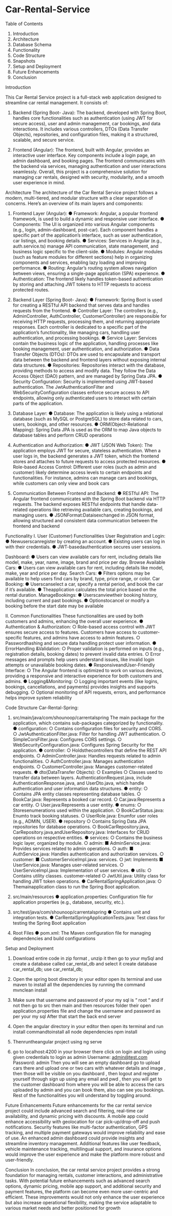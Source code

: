 # Car-Rental-Service
 Table of Contents
 1. Introduction
 2. Architecture
 3. Database Schema
 4. Functionality
 5. Code Structure
 6. Snapshots
 7. Setup and Deployment
 8. Future Enhancements
 9. Conclusion

Introduction
 
 This Car Rental Service project is a full-stack web application designed to streamline car
 rental management. It consists of:
 
 1. Backend (Spring Boot- Java): The backend, developed with Spring Boot, handles
 core functionalities such as authentication (using JWT for secure access), user and
 admin management, car bookings, and data interactions. It includes various
 controllers, DTOs (Data Transfer Objects), repositories, and configuration files,
 making it a structured, scalable, and secure service.

 2. Frontend (Angular): The frontend, built with Angular, provides an interactive user
 interface. Key components include a login page, an admin dashboard, and booking
 pages. The frontend communicates with the backend via services, managing
 authentication and user interactions seamlessly.
 Overall, this project is a comprehensive solution for managing car rentals, designed with
 security, modularity, and a smooth user experience in mind.

 Architecture
 The architecture of the Car Rental Service project follows a modern, multi-tiered, and
 modular structure with a clear separation of concerns. Here’s an overview of its main
 layers and components:
 
 1. Frontend Layer (Angular):
 ● Framework: Angular, a popular frontend framework, is used to build a dynamic and
 responsive user interface.
 ● Components: The UI is organized into various Angular components (e.g., login,
 admin-dashboard, post-car). Each component handles a specific part of the
 application’s interface, such as user authentication, car listings, and booking details.
 ● Services: Services in Angular (e.g., auth.service.ts) manage API communication,
 state management, and business logic specific to the client-side.
 ● Modules: Angular modules (such as feature modules for different sections) help in
 organizing components and services, enabling lazy loading and improving
 performance.
 ● Routing: Angular’s routing system allows navigation between views, ensuring a
 single-page application (SPA) experience.
 ● Authentication: The frontend likely handles token-based authentication by storing
and attaching JWT tokens to HTTP requests to access protected routes.

 2. Backend Layer (Spring Boot- Java):
 ● Framework: Spring Boot is used for creating a RESTful API backend that serves data
 and handles requests from the frontend.
 ● Controller Layer: The controllers (e.g., AdminController, AuthController,
 CustomerController) are responsible for receiving HTTP requests, processing
 them, and returning appropriate responses. Each controller is dedicated to a
 specific part of the application’s functionality, like managing cars, handling user
 authentication, and processing bookings.
 ● Service Layer: Services contain the business logic of the application, handling
 processes like booking management, user authentication, and authorization.
 ● Data Transfer Objects (DTOs): DTOs are used to encapsulate and transport data
 between the backend and frontend layers without exposing internal data structures.
 ● Repositories: Repositories interact with the database, providing methods to access
 and modify data. They follow the Data Access Object (DAO) pattern, and are
 managed by Spring Data JPA.
 ● Security Configuration: Security is implemented using JWT-based authentication.
 The JwtAuthenticationFilter and WebSecurityConfiguration classes
 enforce secure access to API endpoints, allowing only authenticated users to
 interact with certain parts of the application.

 3. Database Layer:
 ● Database: The application is likely using a relational database (such as MySQL or
 PostgreSQL) to store data related to cars, users, bookings, and other resources.
 ● ORM(Object-Relational Mapping): Spring Data JPA is used as the ORM to map Java
 objects to database tables and perform CRUD operations

 4. Authentication and Authorization:
 ● JWT (JSON Web Token): The application employs JWT for secure, stateless
 authentication. When a user logs in, the backend generates a JWT token, which the
 frontend stores and attaches to future requests to access protected resources.
 ● Role-based Access Control: Different user roles (such as admin and customer)
 likely determine access levels to certain endpoints and functionalities. For instance,
 admins can manage cars and bookings, while customers can only view and book
 cars

 5. Communication Between Frontend and Backend:
 ● RESTful API: The Angular frontend communicates with the Spring Boot backend via
 HTTP requests. The backend exposes RESTful endpoints that handle data-related
 operations like retrieving available cars, creating bookings, and managing users.
 ● JSONFormat:Dataisexchanged in JSON format, allowing structured and consistent
 data communication between the frontend and backend

 Functionality
 I.
 User (Customer) Functionalities
 User Registration and Login:
 ● Newuserscanregister by creating an account.
 ● Existing users can log in with their credentials.
 ● JWT-basedauthentication secures user sessions.

Dashboard:
 ● Users can view available cars for rent, including details like model, make, year,
 name, image, brand and price per day.
 Browse Available Cars:
 ● Users can view available cars for rent, including details like model, make, year and
 price per day.
 Search Cars:
 ● Filters options may be available to help users find cars by brand, type, price range,
 or color.
 Car Booking:
 ● Userscanselect a car, specify a rental period, and book the car if it’s available.
 ● Theapplication calculates the total price based on the rental duration.
 ManageBookings:
 ● Userscanviewtheir booking history, including current and past bookings.
 ● Optionstocancel or modify a booking before the start date may be available

II.
 Common Functionalities
 These functionalities are used by both customers and admins, enhancing the overall user
 experience.
 ● Authentication & Authorization:
 ○ Role-based access control with JWT ensures secure access to features.
 Customers have access to customer-specific features, and admins have
 access to admin features.
 ○ Passwordhashing and secure data handling protect user information.
 ● ErrorHandling &Validation:
 ○ Proper validation is performed on inputs (e.g., registration details, booking
 dates) to prevent invalid data entries.
 ○ Error messages and prompts help users understand issues, like invalid login
 attempts or unavailable booking dates.
 ● ResponsiveandUser-Friendly Interface:
 ○ The Angular frontend is optimized to work on various devices, providing a
 responsive and interactive experience for both customers and admins.
 ● Logging&Monitoring:
 ○ Logging important events (like logins, bookings, cancellations, and payments)
 provides insights and supports debugging.
 ○ Optional monitoring of API requests, errors, and performance helps improve
 system reliability

  Code Structure
 Car-Rental-Spring:
 1. src/main/java/com/shounoop/carrentalspring
 The main package for the application, which contains sub-packages categorized by
 functionality.
 ● configuration:
   ○ Contains configuration files for security and CORS.
   ○ JwtAuthenticationFilter.java: Filter for handling JWT authentication.
   ○ SimpleCorsFilter.java: Configures CORS settings.
   ○ WebSecurityConfiguration.java: Configures Spring Security for the
   application.
 ● controller:
   ○ Holdsthecontrollers that define the REST API endpoints.
   ○ AdminController.java: Handles requests related to admin functionalities.
   ○ AuthController.java: Manages authentication endpoints.
   ○ CustomerController.java: Manages customer-related requests.
 ● dto(DataTransfer Objects):
   ○ Examples
   ○ Classes used to transfer data between layers.
 AuthenticationRequest.java,
 include
 AuthenticationResponse.java, and UserDto.java, which handle
 authentication and user information data structures.
 ● entity:
   ○ Contains JPA entity classes representing database tables.
   ○ BookCar.java: Represents a booked car record.
   ○ Car.java:Represents a car entity.
   ○ User.java:Represents a user entity.
 ● enums:
   ○ Storesenumerations used within the application.
   ○ BookCarStatus.java: Enumto track booking statuses.
   ○ UserRole.java: Enumfor user roles (e.g., ADMIN, USER).
 ● repository
   ○ Contains Spring Data JPA repositories for database operations.
   ○ BookCarRepository.java,
 CarRepository.java,andUserRepository.java: Interfaces for CRUD operations on respective
 entities.
 ● services:
   ○ Contains the business logic layer, organized by module.
   ○ admin:
     ■ AdminService.java: Provides services related to admin operations.
   ○ auth:
     ■ AuthService.java: Handles authentication and authorization
 services.
   ○ customer:
     ■ CustomerServiceImpl.java:
  services.
   ○ jwt:
   Implements
     ■ UserService.java: Manages user-related services.
   ○ UserServiceImpl.java: Implementation of user services.
 ● utils:
   ○ Contains utility classes.
 customer-related
   ○ JwtUtil.java: Utility class for handling JWT token operations.
 ● CarRentalSpringApplication.java:
   ○ Themainapplication class to run the Spring Boot application.
 2. src/main/resources
 ● application.properties: Configuration file for application properties (e.g.,
 database, security, etc.).
 3. src/test/java/com/shounoop/carrentalspring
 ● Contains unit and integration tests.
 ● CarRentalSpringApplicationTests.java: Test class for testing the Spring Boot
 application

4. Root Files
 ● pom.xml: The Maven configuration file for managing dependencies and build
 configurations

 Setup and Deployment
 1. Download entire code in zip format , unzip it then go to your mySql and create a
 database called car_rental_db and select it
 create database car_rental_db;
 use car_rental_db;
 2. Open the spring boot directory in your editor open its terminal and use maven to
 install all the dependencies by running the command
 mvnclean install
 3. Make sure that username and password of your my sql is “ root “ and if not then go
 to src then main and then resources folder their open application.properties file and
 change the username and password as per your my sql After that start the back end
 server
 4. Open the angular directory in your editor then open its terminal and run install
 commandtoinstall all node dependencies npm install
 5. Thenruntheangular project using
 ng serve

 6. go to localhost:4200 in your browser there click on login and login using given
 credentials to login as admin
 Username: admin@test.com
 Password: admin
 Then you will see an empty dashboard go to upload cars there and upload one or two cars
 with whatever details and image , then those will be visible on you dashboard , then logout
 and register yourself through sign up using any email and pwd , then you will get to the
 customer dashboard from where you will be able to access the cars uploaded by admin
 and you can book them, also can see you bookings. Rest of the functionalities you will
 understand by toggling around.

Future Enhancements
 Future enhancements for the car rental service project could include advanced search and
 filtering, real-time car availability, and dynamic pricing with discounts. A mobile app could
 enhance accessibility with geolocation for car pick-up/drop-off and push notifications.
 Security features like multi-factor authentication, GPS tracking, and multiple payment
 gateways would improve reliability and ease of use. An enhanced admin dashboard could
 provide insights and streamline inventory management. Additional features like user
 feedback, vehicle maintenance tracking, multilingual support, and insurance options would
 improve the user experience and make the platform more robust and user-friendly.

 Conclusion
 In conclusion, the car rental service project provides a strong foundation for managing
 rentals, customer interactions, and administrative tasks. With potential future
 enhancements such as advanced search options, dynamic pricing, mobile app support, and
 additional security and payment features, the platform can become even more user-centric
 and efficient. These improvements would not only enhance the user experience but also
 increase operational flexibility, making the service adaptable to various market needs and
 better positioned for growth
